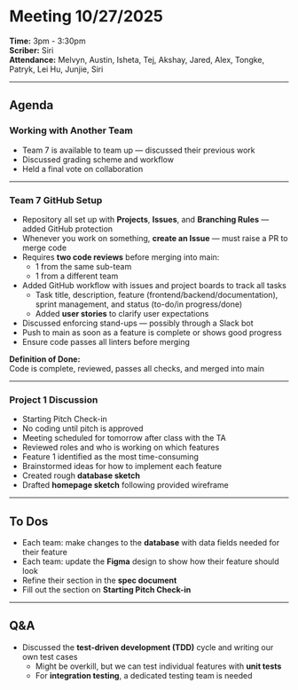 # Meeting 10/27/2025  
**Time:** 3pm - 3:30pm  
**Scriber:** Siri  
**Attendance:** Melvyn, Austin, Isheta, Tej, Akshay, Jared, Alex, Tongke, Patryk, Lei Hu, Junjie, Siri  

---

## Agenda

### Working with Another Team
- Team 7 is available to team up — discussed their previous work  
- Discussed grading scheme and workflow  
- Held a final vote on collaboration  

---

### Team 7 GitHub Setup
- Repository all set up with **Projects**, **Issues**, and **Branching Rules** — added GitHub protection  
- Whenever you work on something, **create an Issue** — must raise a PR to merge code  
- Requires **two code reviews** before merging into main:  
  - 1 from the same sub-team  
  - 1 from a different team  
- Added GitHub workflow with issues and project boards to track all tasks  
  - Task title, description, feature (frontend/backend/documentation), sprint management, and status (to-do/in progress/done)  
  - Added **user stories** to clarify user expectations  
- Discussed enforcing stand-ups — possibly through a Slack bot  
- Push to main as soon as a feature is complete or shows good progress  
- Ensure code passes all linters before merging  

**Definition of Done:**  
Code is complete, reviewed, passes all checks, and merged into main  

---

### Project 1 Discussion
- Starting Pitch Check-in  
- No coding until pitch is approved  
- Meeting scheduled for tomorrow after class with the TA  
- Reviewed roles and who is working on which features  
- Feature 1 identified as the most time-consuming  
- Brainstormed ideas for how to implement each feature  
- Created rough **database sketch**  
- Drafted **homepage sketch** following provided wireframe  

---

## To Dos
- Each team: make changes to the **database** with data fields needed for their feature  
- Each team: update the **Figma** design to show how their feature should look  
- Refine their section in the **spec document**  
- Fill out the section on **Starting Pitch Check-in**  

---

## Q&A
- Discussed the **test-driven development (TDD)** cycle and writing our own test cases  
  - Might be overkill, but we can test individual features with **unit tests**  
  - For **integration testing**, a dedicated testing team is needed  
